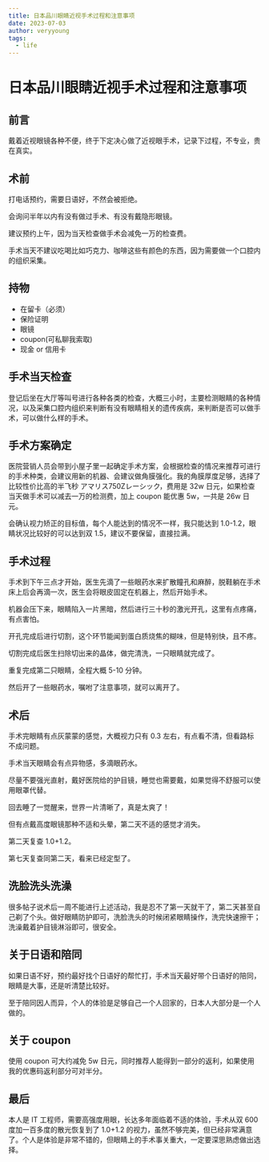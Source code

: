 ```yaml
---
title: 日本品川眼睛近视手术过程和注意事项
date: 2023-07-03
author: veryyoung
tags:
  - life
---
```


# 日本品川眼睛近视手术过程和注意事项

## 前言

戴着近视眼镜各种不便，终于下定决心做了近视眼手术，记录下过程，不专业，贵在真实。

## 术前

打电话预约，需要日语好，不然会被拒绝。

会询问半年以内有没有做过手术、有没有戴隐形眼镜。

建议预约上午，因为当天检查做手术会减免一万的检查费。

手术当天不建议吃喝比如巧克力、咖啡这些有颜色的东西，因为需要做一个口腔内的组织采集。



## 持物

- 在留卡（必须）
- 保险证明
- 眼镜
- coupon(可私聊我索取)
- 现金 or 信用卡


## 手术当天检查

登记后坐在大厅等叫号进行各种各类的检查，大概三小时，主要检测眼睛的各种情况，以及采集口腔内组织来判断有没有眼睛相关的遗传疾病，来判断是否可以做手术，可以做什么样的手术。


## 手术方案确定

医院营销人员会带到小屋子里一起确定手术方案，会根据检查的情况来推荐可进行的手术种类，会建议用新的机器、会建议做角膜强化。我的角膜厚度足够，选择了比较性价比高的半飞秒 アマリス750Zレーシック，费用是 32w 日元，如果检查当天做手术可以减去一万的检测费，加上 coupon 能优惠 5w，一共是 26w 日元。

会确认视力矫正的目标值，每个人能达到的情况不一样，我只能达到 1.0-1.2，眼睛状况比较好的可以达到双 1.5，建议不要保留，直接拉满。


## 手术过程

手术到下午三点才开始，医生先滴了一些眼药水来扩散瞳孔和麻醉，脱鞋躺在手术床上后会再滴一次，医生会将眼皮固定在机器上，然后开始手术。

机器会压下来，眼睛陷入一片黑暗，然后进行三十秒的激光开孔，这里有点疼痛，有点害怕。

开孔完成后进行切割，这个环节能闻到蛋白质烧焦的糊味，但是特别快，且不疼。

切割完成后医生扫除切出来的晶体，做完清洗，一只眼睛就完成了。

重复完成第二只眼睛，全程大概 5-10 分钟。

然后开了一些眼药水，嘱咐了注意事项，就可以离开了。

## 术后

手术完眼睛有点灰蒙蒙的感觉，大概视力只有 0.3 左右，有点看不清，但看路标不成问题。

手术当天眼睛会有点异物感，多滴眼药水。

尽量不要强光直射，戴好医院给的护目镜，睡觉也需要戴，如果觉得不舒服可以使用眼罩代替。

回去睡了一觉醒来，世界一片清晰了，真是太爽了！

但有点戴高度眼镜那种不适和头晕，第二天不适的感觉才消失。

第二天复查 1.0+1.2。

第七天复查同第二天，看来已经定型了。

## 洗脸洗头洗澡

很多帖子说术后一周不能进行上述活动，我是忍不了第一天就干了，第二天甚至自己剃了个头。做好眼睛防护即可，洗脸洗头的时候闭紧眼睛操作，洗完快速擦干；洗澡戴着护目镜淋浴即可，很安全。


## 关于日语和陪同

如果日语不好，预约最好找个日语好的帮忙打，手术当天最好带个日语好的陪同，眼睛是大事，还是听清楚比较好。

至于陪同因人而异，个人的体验是足够自己一个人回家的，日本人大部分是一个人做的。


## 关于 coupon

使用 coupon 可大约减免 5w 日元，同时推荐人能得到一部分的返利，如果使用我的优惠码返利部分可对半分。

## 最后

本人是 IT 工程师，需要高强度用眼，长达多年面临着不适的体验，手术从双 600度加一百多度的散光恢复到了 1.0+1.2 的视力，虽然不够完美，但已经非常满意了。个人是体验是非常不错的，但眼睛上的手术事关重大，一定要深思熟虑做出选择。
